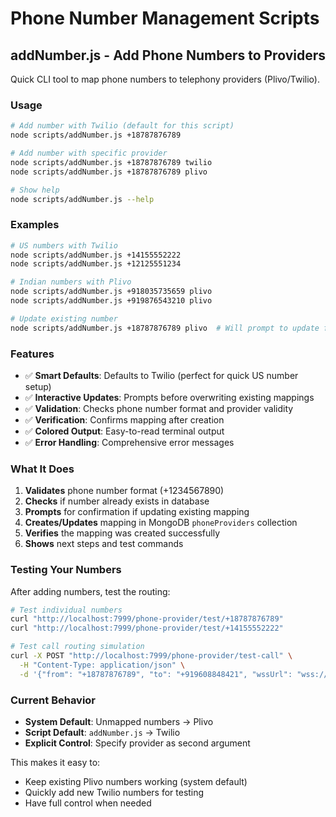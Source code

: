 # Phone Number Management Scripts

## addNumber.js - Add Phone Numbers to Providers

Quick CLI tool to map phone numbers to telephony providers (Plivo/Twilio).

### Usage

```bash
# Add number with Twilio (default for this script)
node scripts/addNumber.js +18787876789

# Add number with specific provider  
node scripts/addNumber.js +18787876789 twilio
node scripts/addNumber.js +18787876789 plivo

# Show help
node scripts/addNumber.js --help
```

### Examples

```bash
# US numbers with Twilio
node scripts/addNumber.js +14155552222
node scripts/addNumber.js +12125551234

# Indian numbers with Plivo  
node scripts/addNumber.js +918035735659 plivo
node scripts/addNumber.js +919876543210 plivo

# Update existing number
node scripts/addNumber.js +18787876789 plivo  # Will prompt to update from twilio to plivo
```

### Features

- ✅ **Smart Defaults**: Defaults to Twilio (perfect for quick US number setup)
- ✅ **Interactive Updates**: Prompts before overwriting existing mappings
- ✅ **Validation**: Checks phone number format and provider validity
- ✅ **Verification**: Confirms mapping after creation
- ✅ **Colored Output**: Easy-to-read terminal output
- ✅ **Error Handling**: Comprehensive error messages

### What It Does

1. **Validates** phone number format (+1234567890)
2. **Checks** if number already exists in database
3. **Prompts** for confirmation if updating existing mapping
4. **Creates/Updates** mapping in MongoDB `phoneProviders` collection
5. **Verifies** the mapping was created successfully
6. **Shows** next steps and test commands

### Testing Your Numbers

After adding numbers, test the routing:

```bash
# Test individual numbers
curl "http://localhost:7999/phone-provider/test/+18787876789"
curl "http://localhost:7999/phone-provider/test/+14155552222"

# Test call routing simulation
curl -X POST "http://localhost:7999/phone-provider/test-call" \
  -H "Content-Type: application/json" \
  -d '{"from": "+18787876789", "to": "+919608848421", "wssUrl": "wss://test.com/chat/v2/uuid", "clientId": "test"}'
```

### Current Behavior

- **System Default**: Unmapped numbers → Plivo  
- **Script Default**: `addNumber.js` → Twilio
- **Explicit Control**: Specify provider as second argument

This makes it easy to:
- Keep existing Plivo numbers working (system default)  
- Quickly add new Twilio numbers for testing
- Have full control when needed